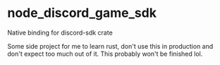 # node_discord_game_sdk

Native binding for discord-sdk crate

Some side project for me to learn rust, don't use this in production and don't expect too much out of it.
This probably won't be finished lol.
